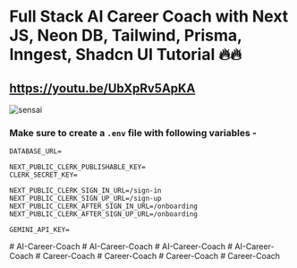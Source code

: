 # Full Stack AI Career Coach with Next JS, Neon DB, Tailwind, Prisma, Inngest, Shadcn UI Tutorial 🔥🔥
## https://youtu.be/UbXpRv5ApKA

![sensai](https://github.com/user-attachments/assets/eee79242-4056-4d19-b655-2873788979e1)

### Make sure to create a `.env` file with following variables -

```
DATABASE_URL=

NEXT_PUBLIC_CLERK_PUBLISHABLE_KEY=
CLERK_SECRET_KEY=

NEXT_PUBLIC_CLERK_SIGN_IN_URL=/sign-in
NEXT_PUBLIC_CLERK_SIGN_UP_URL=/sign-up
NEXT_PUBLIC_CLERK_AFTER_SIGN_IN_URL=/onboarding
NEXT_PUBLIC_CLERK_AFTER_SIGN_UP_URL=/onboarding

GEMINI_API_KEY=
```
#   A I - C a r e e r - C o a c h  
 #   A I - C a r e e r - C o a c h  
 #   A I - C a r e e r - C o a c h  
 #   A I - C a r e e r - C o a c h  
 #   C a r e e r - C o a c h  
 #   C a r e e r - C o a c h  
 #   C a r e e r - C o a c h  
 #   C a r e e r - C o a c h  
 
